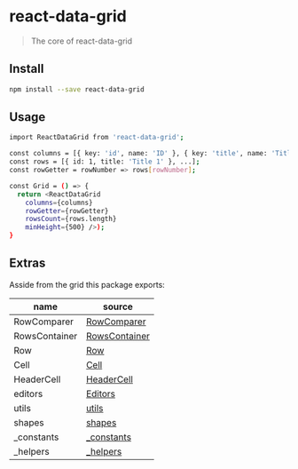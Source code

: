 # react-data-grid

> The core of react-data-grid
 

## Install

```sh
npm install --save react-data-grid
```

## Usage 

```sh
import ReactDataGrid from 'react-data-grid';

const columns = [{ key: 'id', name: 'ID' }, { key: 'title', name: 'Title' }];
const rows = [{ id: 1, title: 'Title 1' }, ...];
const rowGetter = rowNumber => rows[rowNumber];

const Grid = () => {
  return <ReactDataGrid
    columns={columns}
    rowGetter={rowGetter}
    rowsCount={rows.length}
    minHeight={500} />);
}
```

## Extras
Asside from the grid this package exports:

name                   | source                           |
-----------------------|----------------------------------|
RowComparer            | [RowComparer](./src/RowComparer)     |
RowsContainer          | [RowsContainer](./src/RowsContainer) |
Row                    | [Row](./src/Row)                     |
Cell                   | [Cell](./src/Cell)                   |
HeaderCell             | [HeaderCell](./src/HeaderCell)       |
editors                | [Editors](./src/editors)             |
utils                  | [utils](./src/utils)                 |
shapes                 | [shapes](./src/PropTypeShapes)       |
_constants             | [_constants](./src/AppConstants)     |
_helpers               | [_helpers](./src/helpers)            |
